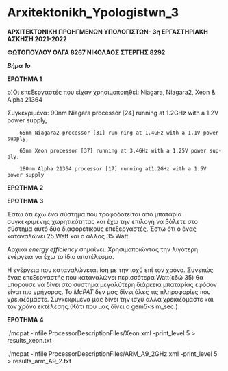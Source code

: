 # Arxitektonikh_Ypologistwn_3

**ΑΡΧΙΤΕΚΤΟΝΙΚΗ ΠΡΟΗΓΜΕΝΩΝ ΥΠΟΛΟΓΙΣΤΩΝ- 3η ΕΡΓΑΣΤΗΡΙΑΚΗ ΑΣΚΗΣΗ 2021-2022**

**ΦΩΤΟΠΟΥΛΟΥ ΟΛΓΑ 8267 ΝΙΚΟΛΑΟΣ ΣΤΕΡΓΗΣ 8292**

_**Βήμα 1ο**_

**ΕΡΩΤΗΜΑ 1**

b)Οι επεξεργαστές που είχαν χρησιμοποιηθεί: Niagara, Niagara2, Xeon & Alpha 21364

 Συγκεκριμένα: 
        90nm Niagara processor [24] running at 1.2GHz with a 1.2V power supply,
        
        65nm Niagara2 processor [31] run-ning at 1.4GHz with a 1.1V power supply,
        
        65nm Xeon processor [37] running at 3.4GHz with a 1.25V power sup-ply,
        
        180nm Alpha 21364 processor [17] running at1.2GHz with a 1.5V power supply

**ΕΡΩΤΗΜΑ 2**

**ΕΡΩΤΗΜΑ 3**

Έστω ότι έχω ένα σύστημα που τροφοδοτείται από μπαταρία συγκεκριμένης χωρητικότητας και έχω την επιλογή να βάλετε στο σύστημα αυτό δύο διαφορετικούς επεξεργαστές. 
Έστω ότι ο ένας καταναλώνει 25 Watt και ο άλλος 35 Watt. 

Αρχικα _energy efficiency_ σημαίνει: Χρησιμοποιώντας την λιγότερη ενέργεια να έχω το ίδιο αποτέλεσμα.

Η ενέργεια που καταναλώνεται ίση με την ισχύ επί τον χρόνο. Συνεπώς ένας επεξεργαστής που καταναλώνει περισσότερα Watt(εδώ 35) θα μπορούσε να δίνει στο σύστημα
μεγαλύτερη διάρκεια μπαταρίας εφόσον είναι πιο γρήγορος.
Το _McPAT_ δεν μας δίνει όλες τις πληροφορίες που χρειαζόμαστε. Συγκεκριμένα μας δίνει την ισχύ αλλα χρειαζόμαστε και τον χρόνο εκτέλεσης.(Κάτι που μας δίνει ο gem5<sim_sec.)

**ΕΡΩΤΗΜΑ 4**


./mcpat -infile ProcessorDescriptionFiles/Xeon.xml -print_level 5 > results_xeon.txt 

./mcpat -infile ProcessorDescriptionFiles/ARM_A9_2GHz.xml -print_level 5 > results_arm_A9_2.txt







